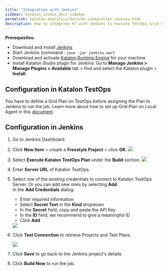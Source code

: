 ```yaml
---
title: "Integration with Jenkins" 
sidebar: katalon_studio_docs_sidebar
permalink: katalon-analytics/docs/ka-integration-jenkins.html 
description: How to integrate KT with Jenkins to execute TestOps Grid Plan
---
```

**Prerequisites:**

* Download and install [Jenkins](https://jenkins.io/download/)
* Start Jenkins (command : `java -jar jenkins.war`)
* Download and activate [Katalon Runtime Engine](https://www.katalon.com/download/) for your machine
* Install Katalon Studio plugin for Jenkins: Go to **Manage Jenkins > Manage Plugins > Available** tab > find and select the Katalon plugin > **Install**.

## Configuration in Katalon TestOps

You have to define a Grid Plan on TestOps before assigning the Plan to Jenkins to run the job. Learn more about how to set up Grid Plan on Local Agent in this [document](https://docs.katalon.com/katalon-analytics/docs/grid-local-agents.html).

## Configuration in Jenkins

1. Go to Jenkins Dashboard.
2. Click **New Item** > create a **Freestyle Project** > click **OK**.
   ![](https://github.com/katalon-studio/docs-images/raw/master/katalon-analytics/docs/jenkins-ka-integration/1-Create-New-Item-Project.JPG)

3. Select **Execute Katalon TestOps Plan** under the **Build** section.
   ![](https://github.com/katalon-studio/docs-images/raw/master/katalon-analytics/docs/jenkins-ka-integration/2-Execute-TestOps_Plan.png)

4. Enter **Server URL** of Katalon TestOps.
5. Select one of the existing credentials to connect to Katalon TestOps Server. Or you can add new ones by selecting **Add**.    
   In the **Add Credentials** dialog:
   
   * Enter required information 
   * Select **Secret Text** in the **Kind** dropdown
   * In the **Secret** field, copy and paste the API Key
   * In the **ID** field, we recommend to give a meaningful ID
   * Click **Add**

   <img src="https://github.com/katalon-studio/docs-images/raw/master/katalon-analytics/docs/jenkins-ka-integration/secret-text.png" width="" height="">

6. Click **Test Connection** to retrieve Projects and Test Plans.

   ![](https://github.com/katalon-studio/docs-images/raw/master/katalon-analytics/docs/jenkins-ka-integration/3-Define-Build-Step.JPG)

7. Click **Save** to go back to the Jenkins project's details.
8. Click **Build Now** to run the job.
